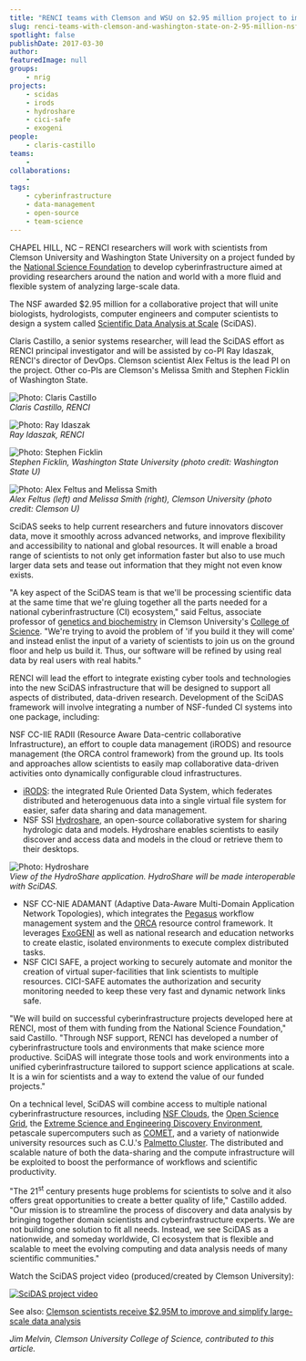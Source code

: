```yaml
---
title: "RENCI teams with Clemson and WSU on $2.95 million project to improve and simplify large-scale data analysis"
slug: renci-teams-with-clemson-and-washington-state-on-2-95-million-nsf-project-to-improve-and-simplify-large-scale-data-analysis
spotlight: false
publishDate: 2017-03-30
author: 
featuredImage: null
groups:
    - nrig
projects:
    - scidas
    - irods
    - hydroshare
    - cici-safe
    - exogeni
people:
    - claris-castillo
teams: 
    - 
collaborations:
    - 
tags:
    - cyberinfrastructure
    - data-management
    - open-source
    - team-science
---
```

CHAPEL HILL, NC – RENCI researchers will work with scientists from Clemson University and Washington State University on a project funded by the [National Science Foundation](https://www.nsf.gov/) to develop cyberinfrastructure aimed at providing researchers around the nation and world with a more fluid and flexible system of analyzing large-scale data.

The NSF awarded $2.95 million for a collaborative project that will unite biologists, hydrologists, computer engineers and computer scientists to design a system called [Scientific Data Analysis at Scale](https://www.nsf.gov/awardsearch/showAward?AWD_ID=1659300&HistoricalAwards=false) (SciDAS).

Claris Castillo, a senior systems researcher, will lead the SciDAS effort as RENCI principal investigator and will be assisted by co-PI Ray Idaszak, RENCI's director of DevOps. Clemson scientist Alex Feltus is the lead PI on the project. Other co-PIs are Clemson's Melissa Smith and Stephen Ficklin of Washington State.

![Photo: Claris Castillo](https://renci.org/wp-content/uploads/2017/02/ClarisCastillo2-copy-2-264x300.png)  
_Claris Castillo, RENCI_

![Photo: Ray Idaszak](https://renci.org/wp-content/uploads/2017/01/ray-idaszak-b.jpg)  
_Ray Idaszak, RENCI_

![Photo: Stephen Ficklin](https://renci.org/wp-content/uploads/2017/03/ficklin-300x231.jpg)  
_Stephen Ficklin, Washington State University (photo credit: Washington State U)_

![Photo: Alex Feltus and Melissa Smith](https://renci.org/wp-content/uploads/2017/03/alex-melissa_lead-300x233.jpg)  
_Alex Feltus (left) and Melissa Smith (right), Clemson University (photo credit: Clemson U)_

SciDAS seeks to help current researchers and future innovators discover data, move it smoothly across advanced networks, and improve flexibility and accessibility to national and global resources. It will enable a broad range of scientists to not only get information faster but also to use much larger data sets and tease out information that they might not even know exists.

"A key aspect of the SciDAS team is that we'll be processing scientific data at the same time that we're gluing together all the parts needed for a national cyberinfrastructure (CI) ecosystem," said Feltus, associate professor of [genetics and biochemistry](https://www.clemson.edu/science/departments/genetics-biochemistry/) in Clemson University's [College of Science](https://www.clemson.edu/science/). "We're trying to avoid the problem of 'if you build it they will come' and instead enlist the input of a variety of scientists to join us on the ground floor and help us build it. Thus, our software will be refined by using real data by real users with real habits."

RENCI will lead the effort to integrate existing cyber tools and technologies into the new SciDAS infrastructure that will be designed to support all aspects of distributed, data-driven research. Development of the SciDAS framework will involve integrating a number of NSF-funded CI systems into one package, including:

NSF CC-IIE RADII (Resource Aware Data-centric collaborative Infrastructure), an effort to couple data management (iRODS) and resource management (the ORCA control framework) from the ground up. Its tools and approaches allow scientists to easily map collaborative data-driven activities onto dynamically configurable cloud infrastructures.
*   [iRODS](http://www.irods.org/): the integrated Rule Oriented Data System, which federates distributed and heterogenuous data into a single virtual file system for easier, safer data sharing and data management.
*   NSF SSI [Hydroshare](https://www.hydroshare.org/), an open-source collaborative system for sharing hydrologic data and models. Hydroshare enables scientists to easily discover and access data and models in the cloud or retrieve them to their desktops.

![Photo: Hydroshare](https://renci.org/wp-content/uploads/2017/03/hydroshare_hydrology_01-300x181.png)  
_View of the HydroShare application. HydroShare will be made interoperable with SciDAS._


*   NSF CC-NIE ADAMANT (Adaptive Data-Aware Multi-Domain Application Network Topologies), which integrates the [Pegasus](https://pegasus.isi.edu/) workflow management system and the [ORCA](https://geni-orca.renci.org/trac/wiki/orca-introduction) resource control framework. It leverages [ExoGENI](http://www.exogeni.net/) as well as national research and education networks to create elastic, isolated environments to execute complex distributed tasks.
*   NSF CICI SAFE, a project working to securely automate and monitor the creation of virtual super-facilities that link scientists to multiple resources. CICI-SAFE automates the authorization and security monitoring needed to keep these very fast and dynamic network links safe.

"We will build on successful cyberinfrastructure projects developed here at RENCI, most of them with funding from the National Science Foundation," said Castillo. "Through NSF support, RENCI has developed a number of cyberinfrastructure tools and environments that make science more productive. SciDAS will integrate those tools and work environments into a unified cyberinfrastructure tailored to support science applications at scale. It is a win for scientists and a way to extend the value of our funded projects."

On a technical level, SciDAS will combine access to multiple national cyberinfrastructure resources, including [NSF Clouds](https://nsf.gov/news/news_summ.jsp?cntn_id=132377), the [Open Science Grid](https://www.opensciencegrid.org/), the [Extreme Science and Engineering Discovery Environment](https://www.xsede.org/), petascale supercomputers such as [COMET](http://www.sdsc.edu/support/user_guides/comet.html), and a variety of nationwide university resources such as C.U.'s [Palmetto Cluster](https://www.palmetto.clemson.edu/palmetto/). The distributed and scalable nature of both the data-sharing and the compute infrastructure will be exploited to boost the performance of workflows and scientific productivity.

"The 21<sup>st</sup> century presents huge problems for scientists to solve and it also offers great opportunities to create a better quality of life," Castillo added. "Our mission is to streamline the process of discovery and data analysis by bringing together domain scientists and cyberinfrastructure experts. We are not building one solution to fit all needs. Instead, we see SciDAS as a nationwide, and someday worldwide, CI ecosystem that is flexible and scalable to meet the evolving computing and data analysis needs of many scientific communities."

Watch the SciDAS project video (produced/created by Clemson University):

[![SciDAS project video](http://img.youtube.com/vi/fyzuufFWuxk/0.jpg)](http://www.youtube.com/watch?v=fyzuufFWuxk "SciDAS video")

See also: [Clemson scientists receive $2.95M to improve and simplify large-scale data analysis](http://newsstand.clemson.edu/mediarelations/clemson-scientists-receive-2-95m-to-improve-and-simplify-large-scale-data-analysis/)

_Jim Melvin, Clemson University College of Science, contributed to this article._

